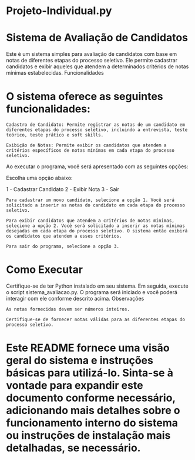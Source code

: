 # Projeto-Individual.py

 # Sistema de Avaliação de Candidatos

Este é um sistema simples para avaliação de candidatos com base em notas de diferentes etapas do processo seletivo. Ele permite cadastrar candidatos e exibir aqueles que atendem a determinados critérios de notas mínimas estabelecidas.
Funcionalidades

# O sistema oferece as seguintes funcionalidades:

    Cadastro de Candidato: Permite registrar as notas de um candidato em diferentes etapas do processo seletivo, incluindo a entrevista, teste teórico, teste prático e soft skills.

    Exibição de Notas: Permite exibir os candidatos que atendem a critérios específicos de notas mínimas em cada etapa do processo seletivo.

 Ao executar o programa, você será apresentado com as seguintes opções:


 Escolha uma opção abaixo:

 1 - Cadastrar Candidato
 2 - Exibir Nota
 3 - Sair

    Para cadastrar um novo candidato, selecione a opção 1. Você será solicitado a inserir as notas do candidato em cada etapa do processo seletivo.

    Para exibir candidatos que atendem a critérios de notas mínimas, selecione a opção 2. Você será solicitado a inserir as notas mínimas desejadas em cada etapa do processo seletivo. O sistema então exibirá os candidatos que atendem a esses critérios.

    Para sair do programa, selecione a opção 3.

# Como Executar

Certifique-se de ter Python instalado em seu sistema. Em seguida, execute o script sistema_avaliacao.py. O programa será iniciado e você poderá interagir com ele conforme descrito acima.
Observações

    As notas fornecidas devem ser números inteiros.

    Certifique-se de fornecer notas válidas para as diferentes etapas do processo seletivo.

# Este README fornece uma visão geral do sistema e instruções básicas para utilizá-lo. Sinta-se à vontade para expandir este documento conforme necessário, adicionando mais detalhes sobre o funcionamento interno do sistema ou instruções de instalação mais detalhadas, se necessário.
